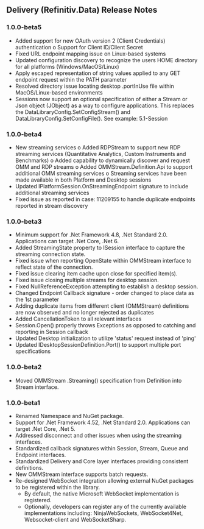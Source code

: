 ﻿## Delivery (Refinitiv.Data) Release Notes

### 1.0.0-beta5
- Added support for new OAuth version 2 (Client Credentials) authentication
	o Support for Client ID/Client Secret
- Fixed URL endpoint mapping issue on Linux-based systems
- Updated configuration discovery to recognize the users HOME directory for all platforms (Windows/MacOS/Linux)
- Apply escaped representation of string values applied to any GET endpoint request within the PATH parameter
- Resolved directory issue locating desktop .portInUse file within MacOS/Linux-based environments
- Sessions now support an optional specification of either a Stream or Json object (JObject) as a way to configure
  applications. This replaces the DataLibraryConfig.SetConfigStream() and DataLibraryConfig.SetConfigFile().
  See example: 5.1-Session

### 1.0.0-beta4
- New streaming services
	o Added RDPStream to support new RDP streaming services (Quantitative Analytics, Custom Instruments and Benchmarks)
	o Added capability to dynamically discover and request OMM and RDP streams
	o Added OMMStream.Definition.Api to support additional OMM streaming services
	o Streaming services have been made available in both Platform and Desktop sessions
- Updated IPlatformSession.OnStreamingEndpoint signature to include additional streaming services 
- Fixed issue as reported in case: 11209155 to handle duplicate endpoints reported in stream discovery

### 1.0.0-beta3
- Minimum support for .Net Framework 4.8, .Net Standard 2.0.  Applications can target .Net Core, .Net 6.
- Added StreamingState property to ISession interface to capture the streaming connection state.
- Fixed issue when reporting OpenState within OMMStream interface to reflect state of the connection.
- Fixed issue clearing item cache upon close for specified item(s).
- Fixed issue closing multiple streams for desktop session.
- Fixed NullReferenceException attempting to establish a desktop session.
- Changed Endpoint Callback signature - order changed to place data as the 1st parameter
- Adding duplicate items from different client (OMMStream) definitions are now observed and no longer rejected as duplicates
- Added CancellationToken to all relevant interfaces
- Session.Open() properly throws Exceptions as opposed to catching and reporting in Session callback
- Updated Desktop initialization to utilize 'status' request instead of 'ping'
- Updated IDesktopSessionDefinition.Port() to support multiple port specifications

### 1.0.0-beta2
- Moved OMMStream .Streaming() specification from Definition into Stream interface.

### 1.0.0-beta1
- Renamed Namespace and NuGet package.
- Support for .Net Framework 4.52, .Net Standard 2.0.  Applications can target .Net Core, .Net 5.
- Addressed disconnect and other issues when using the streaming interfaces.
- Standardized callback signatures within Session, Stream, Queue and Endpoint interfaces.
- Standardized Delivery and Core layer interfaces providing consistent definitions.
- New OMMStream interface supports batch requests.
- Re-designed WebSocket integration allowing external NuGet packages to be registered within the library.  
  - By default, the native Microsoft WebSocket implementation is registered.
  - Optionally, developers can register any of the currently available implementations including: NinjaWebSockets, 
    WebSocket4Net, Websocket-client and WebSocketSharp.
